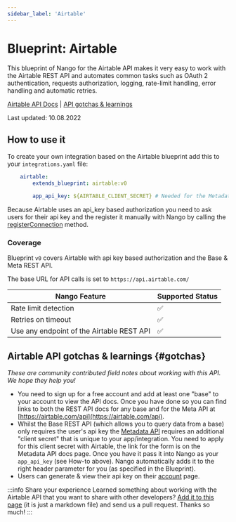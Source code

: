 ```yaml
---
sidebar_label: 'Airtable'
---
```


# Blueprint: Airtable

This blueprint of Nango for the Airtable API makes it very easy to work with the Airtable REST API and automates common tasks such as OAuth 2 authentication, requests authorization, logging, rate-limit handling, error handling and automatic retries.

[Airtable API Docs](https://airtable.com/api)  |  [API gotchas & learnings](#gotchas)

Last updated: 10.08.2022

## How to use it
To create your own integration based on the Airtable blueprint add this to your `integrations.yaml` file:

```yaml title=integrations.yaml
    airtable:
        extends_blueprint: airtable:v0

        app_api_key: ${AIRTABLE_CLIENT_SECRET} # Needed for the Metadata API, see gotchas below
```

Because Airtable uses an api_key based authorization you need to ask users for their api key and the register it manually with Nango by calling the [registerConnection](reference/SDKs/node.md#registerConnection) method.

### Coverage
Blueprint `v0` covers Airtable with api key based authorization and the Base & Meta REST API.

The base URL for API calls is set to `https://api.airtable.com/`

| Nango Feature | Supported Status | 
|---|---|
| Rate limit detection | ✅ |
| Retries on timeout | ✅ |
| Use any endpoint of the Airtable REST API | ✅ |

## Airtable API gotchas & learnings {#gotchas}
_These are community contributed field notes about working with this API. We hope they help you!_

- You need to sign up for a free account and add at least one "base" to your account to view the API docs. Once you have done so you can find links to both the REST API docs for any base and for the Meta API at [https://airtable.com/api](https://airtable.com/api).
- Whilst the Base REST API (which allows you to query data from a base) only requires the user's api key the [Metadata API](https://airtable.com/api/meta) requires an additional "client secret" that is unique to your app/integration. You need to apply for this client secret with Airtable, the link for the form is on the Metadata API docs page. Once you have it pass it into Nango as your `app_api_key` (see How-to above). Nango automatically adds it to the right header parameter for you (as specified in the Blueprint).
- Users can generate & view their api key on their [account](https://airtable.com/account) page.

:::info Share your experience
Learned something about working with the Airtable API that you want to share with other developers? [Add it to this page](https://github.com/NangoHQ/nango/edit/main/docs/docs/blueprint-catalog/blueprint-airtable.md) (it is just a markdown file) and send us a pull request. Thanks so much!
:::